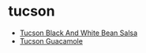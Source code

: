 # tucson

 * [Tucson Black And White Bean Salsa](../../index/t/tucson-black-and-white-bean-salsa-2112.json)
 * [Tucson Guacamole](../../index/t/tucson-guacamole.json)
